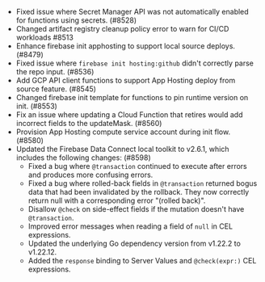 - Fixed issue where Secret Manager API was not automatically enabled for functions using secrets. (#8528)
- Changed artifact registry cleanup policy error to warn for CI/CD workloads #8513
- Enhance firebase init apphosting to support local source deploys. (#8479)
- Fixed issue where `firebase init hosting:github` didn't correctly parse the repo input. (#8536)
- Add GCP API client functions to support App Hosting deploy from source feature. (#8545)
- Changed firebase init template for functions to pin runtime version on init. (#8553)
- Fix an issue where updating a Cloud Function that retires would add incorrect fields to the updateMask. (#8560)
- Provision App Hosting compute service account during init flow. (#8580)
- Updated the Firebase Data Connect local toolkit to v2.6.1, which includes the following changes: (#8598)
  - Fixed a bug where `@transaction` continued to execute after errors and produces more confusing errors.
  - Fixed a bug where rolled-back fields in `@transaction` returned bogus data that had been invalidated by the rollback. They now correctly return null with a corresponding error "(rolled back)".
  - Disallow `@check` on side-effect fields if the mutation doesn't have `@transaction`.
  - Improved error messages when reading a field of `null` in CEL expressions.
  - Updated the underlying Go dependency version from v1.22.2 to v1.22.12.
  - Added the `response` binding to Server Values and `@check(expr:)` CEL expressions.